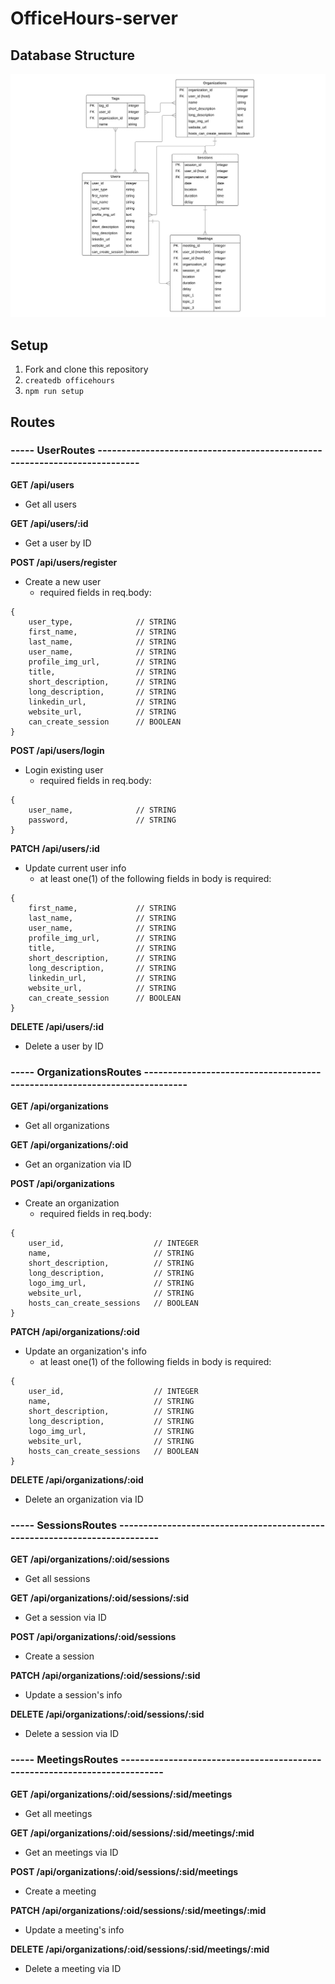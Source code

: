 # OfficeHours-server

## Database Structure

![](./images/officeHours-ERD.png)

## Setup
1. Fork and clone this repository
1. `createdb officehours`
1. `npm run setup`

## Routes

### ----- UserRoutes --------------------------------------------------------------------------

**GET /api/users**
- Get all users

**GET /api/users/:id**
- Get a user by ID

**POST /api/users/register**
- Create a new user
    - required fields in req.body:
```
{
    user_type,              // STRING
    first_name,             // STRING
    last_name,              // STRING
    user_name,              // STRING
    profile_img_url,        // STRING
    title,                  // STRING
    short_description,      // STRING
    long_description,       // STRING
    linkedin_url,           // STRING
    website_url,            // STRING
    can_create_session      // BOOLEAN
}
```

**POST /api/users/login**
- Login existing user
    - required fields in req.body:
```
{
    user_name,              // STRING
    password,               // STRING
}
```

**PATCH /api/users/:id**
- Update current user info
    - at least one(1) of the following fields in body is required:
```
{
    first_name,             // STRING
    last_name,              // STRING
    user_name,              // STRING
    profile_img_url,        // STRING
    title,                  // STRING
    short_description,      // STRING
    long_description,       // STRING
    linkedin_url,           // STRING
    website_url,            // STRING
    can_create_session      // BOOLEAN
}
```

**DELETE /api/users/:id**
- Delete a user by ID


### ----- OrganizationsRoutes --------------------------------------------------------------------------

**GET /api/organizations**
- Get all organizations

**GET /api/organizations/:oid**
- Get an organization via ID

**POST /api/organizations**
- Create an organization
    - required fields in req.body:
```
{
    user_id,                    // INTEGER
    name,                       // STRING
    short_description,          // STRING
    long_description,           // STRING
    logo_img_url,               // STRING
    website_url,                // STRING
    hosts_can_create_sessions   // BOOLEAN
}
```

**PATCH /api/organizations/:oid**
- Update an organization's info
    - at least one(1) of the following fields in body is required:
```
{
    user_id,                    // INTEGER
    name,                       // STRING
    short_description,          // STRING
    long_description,           // STRING
    logo_img_url,               // STRING
    website_url,                // STRING
    hosts_can_create_sessions   // BOOLEAN
}
```

**DELETE /api/organizations/:oid**
- Delete an organization via ID


### ----- SessionsRoutes --------------------------------------------------------------------------

**GET /api/organizations/:oid/sessions**
- Get all sessions

**GET /api/organizations/:oid/sessions/:sid**
- Get a session via ID

**POST /api/organizations/:oid/sessions**
- Create a session

**PATCH /api/organizations/:oid/sessions/:sid**
- Update a session's info

**DELETE /api/organizations/:oid/sessions/:sid**
- Delete a session via ID 


### ----- MeetingsRoutes --------------------------------------------------------------------------

**GET /api/organizations/:oid/sessions/:sid/meetings**
- Get all meetings

**GET /api/organizations/:oid/sessions/:sid/meetings/:mid**
- Get an meetings via ID

**POST /api/organizations/:oid/sessions/:sid/meetings**
- Create a meeting

**PATCH /api/organizations/:oid/sessions/:sid/meetings/:mid**
- Update a meeting's info

**DELETE /api/organizations/:oid/sessions/:sid/meetings/:mid**
- Delete a meeting via ID
